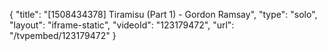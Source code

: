 {
    "title": "[1508434378] Tiramisu (Part 1) - Gordon Ramsay",
    "type": "solo",
    "layout": "iframe-static",
    "videoId": "123179472",
    "url": "\/tvpembed\/123179472"
}